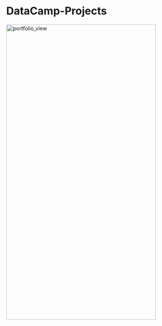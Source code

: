 # DataCamp-Projects

<img width="400" height="790" align="center" alt="portfolio_view" src="https://vectorlogoseek.com/wp-content/uploads/2019/05/datacamp-vector-logo.png">
